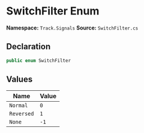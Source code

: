 # SwitchFilter Enum

**Namespace:** `Track.Signals`
**Source:** `SwitchFilter.cs`

## Declaration

```csharp
public enum SwitchFilter
```

## Values

| Name | Value |
|------|-------|
| `Normal` | `0` |
| `Reversed` | `1` |
| `None` | `-1` |

